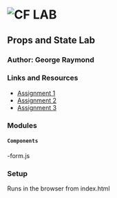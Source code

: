 ![CF](http://i.imgur.com/7v5ASc8.png) LAB
=================================================

## Props and State Lab

### Author: George Raymond

### Links and Resources

* [Assignment 1](https://codesandbox.io/s/yqojz80qzz)
* [Assignment 2](https://codesandbox.io/s/yqojz80qzz)
* [Assignment 3](https://codesandbox.io/s/yqojz80qzz)


### Modules
#### `Components`
-form.js

### Setup
Runs in the browser from index.html

